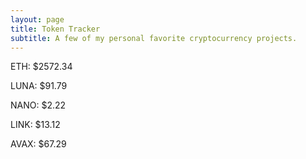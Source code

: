 ```yaml
---
layout: page
title: Token Tracker
subtitle: A few of my personal favorite cryptocurrency projects.
---
```


<!--BEGINCRYPTOINPUT-->
ETH: $2572.34

LUNA: $91.79

NANO: $2.22

LINK: $13.12

AVAX: $67.29

<!--ENDCRYPTOINPUT-->
